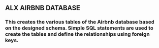 ## ALX AIRBNB DATABASE 

### This creates the various tables of the Airbnb database based on the designed schema. Simple SQL statements are used to create the tables and define the relationships using foreign keys.